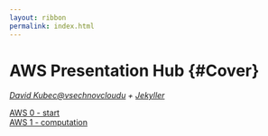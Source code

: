 ```yaml
---
layout: ribbon
permalink: index.html
---
```


# AWS Presentation Hub {#Cover}

*[David Kubec@vsechnovcloudu](https://vsechnovcloudu.github.io/website/) + [Jekyller](https://github.com/shower/jekyller)*

[AWS 0 - start](aws0.html)  
[AWS 1 - computation](aws1.html)  
